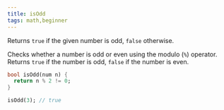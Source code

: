 ```yaml
---
title: isOdd
tags: math,beginner
---
```


Returns `true` if the given number is odd, `false` otherwise.

Checks whether a number is odd or even using the modulo (`%`) operator. 
Returns `true` if the number is odd, `false` if the number is even.

```dart
bool isOdd(num n) {
  return n % 2 != 0;
}
```

```dart
isOdd(3); // true
```


